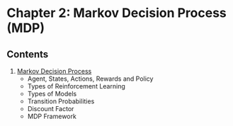 # Chapter 2: Markov Decision Process (MDP)

## Contents

1. [Markov Decision Process](./01_MDP.ipynb)
   - Agent, States, Actions, Rewards and Policy
   - Types of Reinforcement Learning
   - Types of Models
   - Transition Probabilities
   - Discount Factor
   - MDP Framework
